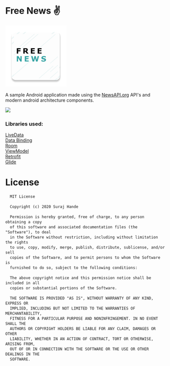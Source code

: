 # Free News  ✌
![](logo.png)

<p>A sample Android application made using the <a target="_blank" href="https://newsapi.org/">NewsAPI.org</a> API's 
and modern android architecture components.</p>

![](demo.gif)


<h3>Libraries used:</h3>
<a target="_blank" href="https://developer.android.com/topic/libraries/architecture/livedata#work_livedata" >LiveData</a> <br/>
<a target="_blank" href="https://developer.android.com/topic/libraries/data-binding/">Data Binding</a><br/>
<a target="_blank" href="https://developer.android.com/jetpack/androidx/releases/room">Room</a> <br/>
<a target="_blank" href="https://developer.android.com/topic/libraries/architecture/viewmodel">ViewModel</a><br/>
<a target="_blank" href="https://square.github.io/retrofit/">Retrofit</a><br/>
<a target="_blank" href="https://github.com/bumptech/glide">Glide</a><br/>

# License

      MIT License

      Copyright (c) 2020 Suraj Hande

      Permission is hereby granted, free of charge, to any person obtaining a copy
      of this software and associated documentation files (the "Software"), to deal
      in the Software without restriction, including without limitation the rights
      to use, copy, modify, merge, publish, distribute, sublicense, and/or sell
      copies of the Software, and to permit persons to whom the Software is
      furnished to do so, subject to the following conditions:

      The above copyright notice and this permission notice shall be included in all
      copies or substantial portions of the Software.

      THE SOFTWARE IS PROVIDED "AS IS", WITHOUT WARRANTY OF ANY KIND, EXPRESS OR
      IMPLIED, INCLUDING BUT NOT LIMITED TO THE WARRANTIES OF MERCHANTABILITY,
      FITNESS FOR A PARTICULAR PURPOSE AND NONINFRINGEMENT. IN NO EVENT SHALL THE
      AUTHORS OR COPYRIGHT HOLDERS BE LIABLE FOR ANY CLAIM, DAMAGES OR OTHER
      LIABILITY, WHETHER IN AN ACTION OF CONTRACT, TORT OR OTHERWISE, ARISING FROM,
      OUT OF OR IN CONNECTION WITH THE SOFTWARE OR THE USE OR OTHER DEALINGS IN THE
      SOFTWARE.
    
